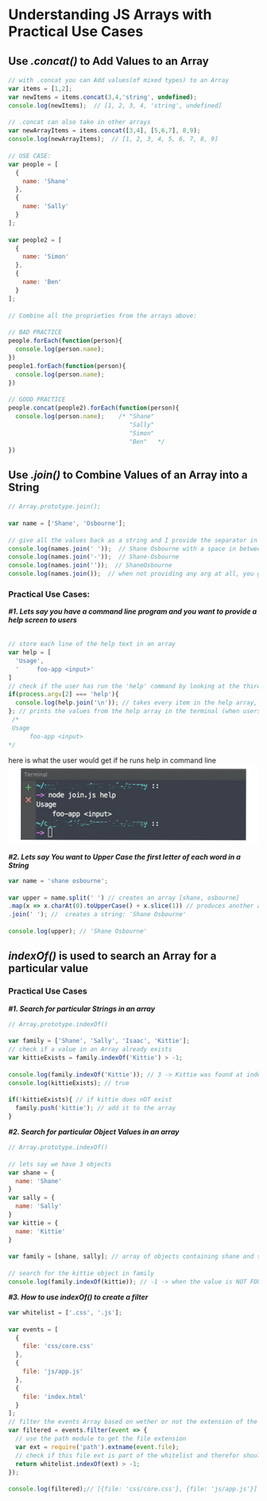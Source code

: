 # Understanding JS Arrays with Practical Use Cases

## Use  *_.concat()_*  to Add Values to an Array
```javascript
// with .concat you can Add values(of mixed types) to an Array
var items = [1,2];
var newItems = items.concat(3,4,'string', undefined);
console.log(newItems);  // [1, 2, 3, 4, 'string', undefined]

// .concat can also take in other arrays
var newArrayItems = items.concat([3,4], [5,6,7], 8,9);
console.log(newArrayItems);  // [1, 2, 3, 4, 5, 6, 7, 8, 9]

// USE CASE:
var people = [
  {
    name: 'Shane'
  },
  {
    name: 'Sally'
  }
];

var people2 = [
  {
    name: 'Simon'
  },
  {
    name: 'Ben'
  }
];

// Combine all the proprieties from the arrays above:

// BAD PRACTICE
people.forEach(function(person){
  console.log(person.name);
})
people1.forEach(function(person){
  console.log(person.name);
})

// GOOD PRACTICE
people.concat(people2).forEach(function(person){
  console.log(person.name);    /* "Shane"
                                  "Sally"
                                  "Simon"
                                  "Ben"   */
})
```
## Use *_.join()_* to Combine Values of an Array into a String
```javascript
// Array.prototype.join();

var name = ['Shane', 'Osbourne'];

// give all the values back as a string and I provide the separator in between
console.log(names.join(' '));  // Shane Osbourne with a space in between
console.log(names.join('-'));  // Shane-Osbourne
console.log(names.join(''));  // ShaneOsbourne
console.log(names.join());  // when not providing any arg at all, you get the values separated with a comma -> Shane,Osbourne

```
###  Practical Use Cases:
_**#1. Lets say you have a command line program and you want to provide a help screen to users**_
```javascript

// store each line of the help text in an array   
var help = [
  'Usage',
  '     foo-app <input>'
]
// check if the user has run the 'help' command by looking at the third argument available tools
if(process.argv[2] === 'help'){
  console.log(help.join('\n')); // takes every item in the help array, puts a new line in between each one and prints the result
}; // prints the values from the help array in the terminal (when users run help in the terminal):
 /*
 Usage
      foo-app <input>
*/
```
here is what the user would get if he runs help in command line
![alt text](/images/terminal.png "Logo Title Text 1")

_**#2. Lets say You want to Upper Case the first letter of each word in a String**_
```javascript
var name = 'shane osbourne';

var upper = name.split(' ') // creates an array [shane, osbourne]
.map(x => x.charAt(0).toUpperCase() + x.slice(1)) // produces another array: [Shane, Osbourne]
.join(' '); //  creates a string: 'Shane Osbourne'

console.log(upper); // 'Shane Osbourne'

```
## *_indexOf()_* is used to search an Array for a particular value
### Practical Use Cases
_**#1. Search for particular Strings in an array**_
```javascript
// Array.prototype.indexOf()

var family = ['Shane', 'Sally', 'Isaac', 'Kittie'];
// check if a value in an Array already exists
var kittieExists = family.indexOf('Kittie') > -1;

console.log(family.indexOf('Kittie')); // 3 -> Kittie was found at index 3; when the value is NOT FOUND you get -1;
console.log(kittieExists); // true

if(!kittieExists){ // if kittie does nOT exist
  family.push('kittie'); // add it to the array
}
```
_**#2. Search for particular Object Values in an array**_
```javascript
// Array.prototype.indexOf()

// lets say we have 3 objects
var shane = {
  name: 'Shane'
}
var sally = {
  name: 'Sally'
}
var kittie = {
  name: 'Kittie'
}

var family = [shane, sally]; // array of objects containing shane and sally

// search for the kittie object in family
console.log(family.indexOf(kittie)); // -1 -> when the value is NOT FOUND you get -1;

```
_**#3. How to use indexOf() to create a filter**_
```javascript
var whitelist = ['.css', '.js'];

var events = [
  {
    file: 'css/core.css'
  },
  {
    file: 'js/app.js'
  },
  {
    file: 'index.html'
  }
];
// filter the events Array based on wether or not the extension of the files matches anything on the whitelist
var filtered = events.filter(event => {
  // use the path module to get the file extension
  var ext = require('path').extname(event.file);
  // check if this file ext is part of the whitelist and therefor should be allowed on the filtered results
  return whitelist.indexOf(ext) > -1;
});

console.log(filtered);// [{file: 'css/core.css'}, {file: 'js/app.js'}]
```
